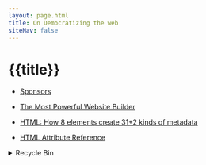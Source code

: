 ```yaml
---
layout: page.html
title: On Democratizing the web
siteNav: false
---
```


# {{title}}

- [Sponsors](/en/sponsors)

- [The Most Powerful Website Builder](/en/powerful-website-builders)

- [HTML: How 8 elements create 31+2 kinds of metadata](/en/html-metadata-elements/)

- [HTML Attribute Reference](/en/html-attribute-reference)




<details>
<summary>Recycle Bin</summary>

1. [Unlocking the web's promise](/en/promise/)

2. [HTML by Contents (not Elements)](/en/html-resource/)

3. [30 HTML Content Metas](/en/html-content-metas/)

4. [132 HTML Content Attributes](/en/html-content-attributes/)

{% for post in collections.all %}

- [{{post.data.title}}]({{post.url}})

{% endfor %}
</details>
